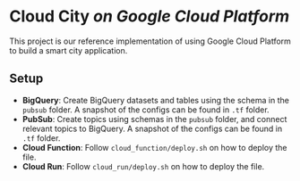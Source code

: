 # Cloud City *on Google Cloud Platform*

This project is our reference implementation of using Google Cloud Platform to build a smart city application.

## Setup

- **BigQuery**: Create BigQuery datasets and tables using the schema in the `pubsub` folder. A snapshot of the configs can be found in `.tf` folder.
- **PubSub**: Create topics using schemas in the `pubsub` folder, and connect relevant topics to BigQuery. A snapshot of the configs can be found in `.tf` folder.
- **Cloud Function**: Follow `cloud_function/deploy.sh` on how to deploy the file.
- **Cloud Run**: Follow `cloud_run/deploy.sh` on how to deploy the file.